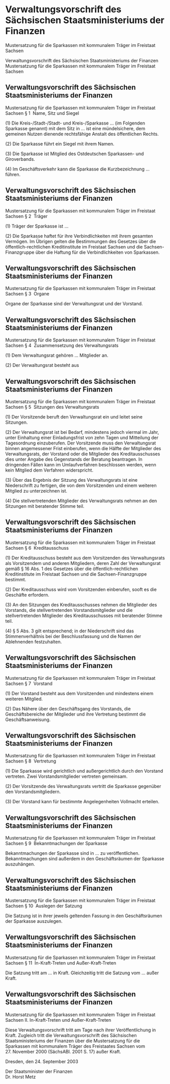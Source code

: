 # Verwaltungsvorschrift des Sächsischen Staatsministeriums der Finanzen
Mustersatzung für die Sparkassen mit kommunalem Träger im Freistaat Sachsen 

Verwaltungsvorschrift des Sächsischen Staatsministeriums der Finanzen Mustersatzung für die Sparkassen mit kommunalem Träger im Freistaat Sachsen

## Verwaltungsvorschrift des Sächsischen Staatsministeriums der Finanzen
Mustersatzung für die Sparkassen mit kommunalem Träger im Freistaat Sachsen  § 1  Name, Sitz und Siegel

(1) Die Kreis-/Stadt-/Stadt- und Kreis-/Sparkasse … (im Folgenden Sparkasse genannt) mit dem Sitz in … ist eine mündelsichere, dem gemeinen Nutzen dienende rechtsfähige Anstalt des öffentlichen Rechts.

(2) Die Sparkasse führt ein Siegel mit ihrem Namen.

(3) Die Sparkasse ist Mitglied des Ostdeutschen Sparkassen- und Giroverbands.

(4) Im Geschäftsverkehr kann die Sparkasse die Kurzbezeichnung … führen.


## Verwaltungsvorschrift des Sächsischen Staatsministeriums der Finanzen
Mustersatzung für die Sparkassen mit kommunalem Träger im Freistaat Sachsen  § 2  Träger

(1) Träger der Sparkasse ist …

(2) Die Sparkasse haftet für ihre Verbindlichkeiten mit ihrem gesamten Vermögen. Im Übrigen gelten die Bestimmungen des Gesetzes über die öffentlich-rechtlichen Kreditinstitute im Freistaat Sachsen und die Sachsen-Finanzgruppe über die Haftung für die Verbindlichkeiten von Sparkassen.


## Verwaltungsvorschrift des Sächsischen Staatsministeriums der Finanzen
Mustersatzung für die Sparkassen mit kommunalem Träger im Freistaat Sachsen  § 3  Organe

Organe der Sparkasse sind der Verwaltungsrat und der Vorstand.


## Verwaltungsvorschrift des Sächsischen Staatsministeriums der Finanzen
Mustersatzung für die Sparkassen mit kommunalem Träger im Freistaat Sachsen  § 4  Zusammensetzung des Verwaltungsrats

(1) Dem Verwaltungsrat gehören … Mitglieder an.

(2) Der Verwaltungsrat besteht aus


## Verwaltungsvorschrift des Sächsischen Staatsministeriums der Finanzen
Mustersatzung für die Sparkassen mit kommunalem Träger im Freistaat Sachsen  § 5  Sitzungen des Verwaltungsrats

(1) Der Vorsitzende beruft den Verwaltungsrat ein und leitet seine Sitzungen.

(2) Der Verwaltungsrat ist bei Bedarf, mindestens jedoch viermal im Jahr, unter Einhaltung einer Einladungsfrist von zehn Tagen und Mitteilung der Tagesordnung einzuberufen. Der Vorsitzende muss den Verwaltungsrat binnen angemessener Frist einberufen, wenn die Hälfte der Mitglieder des Verwaltungsrats, der Vorstand oder die Mitglieder des Kreditausschusses dies unter Angabe des Gegenstands der Beratung beantragen. In dringenden Fällen kann im Umlaufverfahren beschlossen werden, wenn kein Mitglied dem Verfahren widerspricht.

(3) Über das Ergebnis der Sitzung des Verwaltungsrats ist eine Niederschrift zu fertigen, die von dem Vorsitzenden und einem weiteren Mitglied zu unterzeichnen ist.

(4) Die stellvertretenden Mitglieder des Verwaltungsrats nehmen an den Sitzungen mit beratender Stimme teil.


## Verwaltungsvorschrift des Sächsischen Staatsministeriums der Finanzen
Mustersatzung für die Sparkassen mit kommunalem Träger im Freistaat Sachsen  § 6  Kreditausschuss

(1) Der Kreditausschuss besteht aus dem Vorsitzenden des Verwaltungsrats als Vorsitzendem und anderen Mitgliedern, deren Zahl der Verwaltungsrat gemäß § 16 Abs. 1 des Gesetzes über die öffentlich-rechtlichen Kreditinstitute im Freistaat Sachsen und die Sachsen-Finanzgruppe bestimmt.

(2) Der Kreditausschuss wird vom Vorsitzenden einberufen, sooft es die Geschäfte erfordern.

(3) An den Sitzungen des Kreditausschusses nehmen die Mitglieder des Vorstands, die stellvertretenden Vorstandsmitglieder und die stellvertretenden Mitglieder des Kreditausschusses mit beratender Stimme teil.

(4) § 5 Abs. 3 gilt entsprechend; in der Niederschrift sind das Stimmenverhältnis bei der Beschlussfassung und die Namen der Ablehnenden festzuhalten.


## Verwaltungsvorschrift des Sächsischen Staatsministeriums der Finanzen
Mustersatzung für die Sparkassen mit kommunalem Träger im Freistaat Sachsen  § 7  Vorstand

(1) Der Vorstand besteht aus dem Vorsitzenden und mindestens einem weiteren Mitglied.

(2) Das Nähere über den Geschäftsgang des Vorstands, die Geschäftsbereiche der Mitglieder und ihre Vertretung bestimmt die Geschäftsanweisung.


## Verwaltungsvorschrift des Sächsischen Staatsministeriums der Finanzen
Mustersatzung für die Sparkassen mit kommunalem Träger im Freistaat Sachsen  § 8  Vertretung

(1) Die Sparkasse wird gerichtlich und außergerichtlich durch den Vorstand vertreten. Zwei Vorstandsmitglieder vertreten gemeinsam.

(2) Der Vorsitzende des Verwaltungsrats vertritt die Sparkasse gegenüber den Vorstandsmitgliedern.

(3) Der Vorstand kann für bestimmte Angelegenheiten Vollmacht erteilen.


## Verwaltungsvorschrift des Sächsischen Staatsministeriums der Finanzen
Mustersatzung für die Sparkassen mit kommunalem Träger im Freistaat Sachsen  § 9  Bekanntmachungen der Sparkasse

Bekanntmachungen der Sparkasse sind in … zu veröffentlichen. Bekanntmachungen sind außerdem in den Geschäftsräumen der Sparkasse auszuhängen.


## Verwaltungsvorschrift des Sächsischen Staatsministeriums der Finanzen
Mustersatzung für die Sparkassen mit kommunalem Träger im Freistaat Sachsen  § 10  Auslegen der Satzung

Die Satzung ist in ihrer jeweils geltenden Fassung in den Geschäftsräumen der Sparkasse auszulegen.


## Verwaltungsvorschrift des Sächsischen Staatsministeriums der Finanzen
Mustersatzung für die Sparkassen mit kommunalem Träger im Freistaat Sachsen  § 11  In-Kraft-Treten und Außer-Kraft-Treten

Die Satzung tritt am … in Kraft. Gleichzeitig tritt die Satzung vom … außer Kraft.


## Verwaltungsvorschrift des Sächsischen Staatsministeriums der Finanzen
Mustersatzung für die Sparkassen mit kommunalem Träger im Freistaat Sachsen  II. In-Kraft-Treten und Außer-Kraft-Treten

Diese Verwaltungsvorschrift tritt am Tage nach ihrer Veröffentlichung in Kraft. Zugleich tritt die Verwaltungsvorschrift des Sächsischen Staatsministeriums der Finanzen über die Mustersatzung für die Sparkassen mit kommunalem Träger des Freistaates Sachsen vom 27. November 2000 (SächsABl. 2001 S. 17) außer Kraft.

Dresden, den 24. September 2003

Der Staatsminister der Finanzen            
           Dr. Horst Metz

